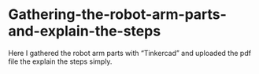 # Gathering-the-robot-arm-parts-and-explain-the-steps
Here I gathered the robot arm parts with “Tinkercad” and uploaded the pdf file the explain the steps simply.
